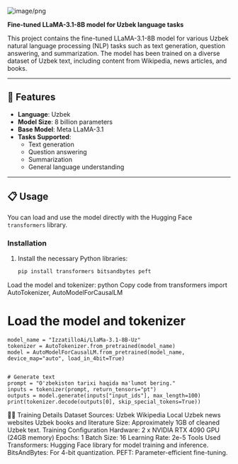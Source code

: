 ![image/png](https://cdn-uploads.huggingface.co/production/uploads/665548499ccb17d967f29a74/Dvp01TiCw7xgR8k7EVCDA.png)

**Fine-tuned LLaMA-3.1-8B model for Uzbek language tasks**

This project contains the fine-tuned LLaMA-3.1-8B model for various Uzbek natural language processing (NLP) tasks such as text generation, question answering, and summarization. The model has been trained on a diverse dataset of Uzbek text, including content from Wikipedia, news articles, and books.

---

## 🚀 Features

- **Language**: Uzbek
- **Model Size**: 8 billion parameters
- **Base Model**: Meta LLaMA-3.1
- **Tasks Supported**:
  - Text generation
  - Question answering
  - Summarization
  - General language understanding

---

## 📋 Usage

You can load and use the model directly with the Hugging Face `transformers` library.

### Installation

1. Install the necessary Python libraries:
   ```bash
   pip install transformers bitsandbytes peft
Load the model and tokenizer:
python
Copy code
from transformers import AutoTokenizer, AutoModelForCausalLM

# Load the model and tokenizer
```
model_name = "IzzatilloAi/LlaMa-3.1-8B-Uz"
tokenizer = AutoTokenizer.from_pretrained(model_name)
model = AutoModelForCausalLM.from_pretrained(model_name, device_map="auto", load_in_4bit=True)


# Generate text
prompt = "O'zbekiston tarixi haqida ma'lumot bering."
inputs = tokenizer(prompt, return_tensors="pt")
outputs = model.generate(inputs["input_ids"], max_length=100)
print(tokenizer.decode(outputs[0], skip_special_tokens=True))
```
🏋️‍♂️ Training Details
Dataset
Sources:
Uzbek Wikipedia
Local Uzbek news websites
Uzbek books and literature
Size: Approximately 1GB of cleaned Uzbek text.
Training Configuration
Hardware: 2 x NVIDIA RTX 4090 GPU (24GB memory)
Epochs: 1
Batch Size: 16
Learning Rate: 2e-5
Tools Used
Transformers: Hugging Face library for model training and inference.
BitsAndBytes: For 4-bit quantization.
PEFT: Parameter-efficient fine-tuning.


